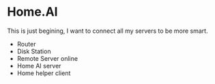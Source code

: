 # Home.AI

This is just begining, I want to connect all my servers to be more smart.

* Router
* Disk Station
* Remote Server online
* Home AI server
* Home helper client
